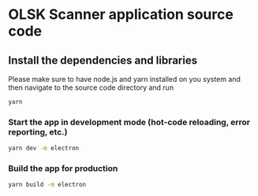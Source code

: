 # OLSK Scanner application source code

## Install the dependencies and libraries

Please make sure to have node.js and yarn installed on you system and then navigate to the source code directory and run

```bash
yarn
```

### Start the app in development mode (hot-code reloading, error reporting, etc.)

```bash
yarn dev -m electron
```

### Build the app for production

```bash
yarn build -m electron
```


